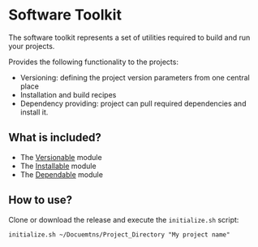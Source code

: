 # Software Toolkit

The software toolkit represents a set of utilities required to build and run your projects.

Provides the following functionality to the projects:

- Versioning: defining the project version parameters from one central place
- Installation and build recipes
- Dependency providing: project can pull required dependencies and install it.

## What is included?

- The [Versionable](https://github.com/red-elf/Versionable) module
- The [Installable](https://github.com/red-elf/Installable) module
- The [Dependable](https://github.com/red-elf/Dependable) module

## How to use?

Clone or download the release and execute the `initialize.sh` script:

```shell
initialize.sh ~/Docuemtns/Project_Directory "My project name"
```